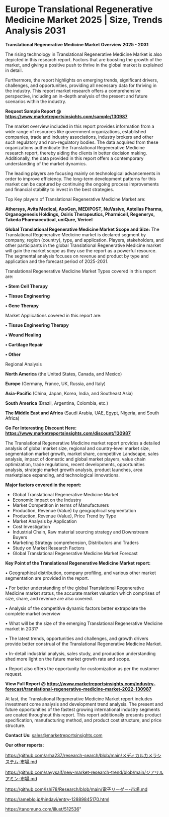 # Europe Translational Regenerative Medicine Market 2025 | Size, Trends Analysis 2031

<Strong> Translational Regenerative Medicine Market Overview 2025 - 2031</strong>

The rising technology in Translational Regenerative Medicine Market is also depicted in this research report. Factors that are boosting the growth of the market, and giving a positive push to thrive in the global market is explained in detail.

Furthermore, the report highlights on emerging trends, significant drivers, challenges, and opportunities, providing all necessary data for thriving in the industry. This report market research offers a comprehensive perspective, including an in-depth analysis of the present and future scenarios within the industry.

<strong>Request Sample Report @ <a href=https://www.marketreportsinsights.com/sample/130987>https://www.marketreportsinsights.com/sample/130987</a></strong>

The market overview included in this report provides information from a wide range of resources like government organizations, established companies, trade and industry associations, industry brokers and other such regulatory and non-regulatory bodies. The data acquired from these organizations authenticate the Translational Regenerative Medicine research report, thereby aiding the clients in better decision making. Additionally, the data provided in this report offers a contemporary understanding of the market dynamics.

The leading players are focusing mainly on technological advancements in order to improve efficiency. The long-term development patterns for this market can be captured by continuing the ongoing process improvements and financial stability to invest in the best strategies.

Top Key players of Translational Regenerative Medicine Market are:

<strong>Athersys, Avita Medical, AxoGen, MEDIPOST, NuVasive, Astellas Pharma, Organogenesis Holdings, Osiris Therapeutics, Pharmicell, Regenerys, Takeda Pharmaceutical, uniQure, Vericel</strong>

<strong><b>Global Translational Regenerative Medicine Market Scope and Size:</b></strong>
The Translational Regenerative Medicine market is declared segment by company, region (country), type, and application. Players, stakeholders, and other participants in the global Translational Regenerative Medicine market will gain the market scope as they use the report as a powerful resource. The segmental analysis focuses on revenue and product by type and application and the forecast period of 2025-2031.

Translational Regenerative Medicine Market Types covered in this report are:

<strong>• Stem Cell Therapy

• Tissue Engineering

• Gene Therapy</strong>

Market Applications covered in this report are:

<strong>• Tissue Engineering Therapy

• Wound Healing

• Cartilage Repair

• Other</strong> 

Regional Analysis

<strong>North America</strong> (the United States, Canada, and Mexico)

<strong>Europe</strong> (Germany, France, UK, Russia, and Italy)

<strong>Asia-Pacific</strong> (China, Japan, Korea, India, and Southeast Asia)

<strong>South America</strong> (Brazil, Argentina, Colombia, etc.)

<strong>The Middle East and Africa</strong> (Saudi Arabia, UAE, Egypt, Nigeria, and South Africa)

<strong>Go For Interesting Discount Here: <a href=https://www.marketreportsinsights.com/discount/130987>https://www.marketreportsinsights.com/discount/130987</a></strong>

The Translational Regenerative Medicine market report provides a detailed analysis of global market size, regional and country-level market size, segmentation market growth, market share, competitive Landscape, sales analysis, impact of domestic and global market players, value chain optimization, trade regulations, recent developments, opportunities analysis, strategic market growth analysis, product launches, area marketplace expanding, and technological innovations.

<strong><b>Major factors covered in the report:</b></strong>
<ul>
  <li>Global Translational Regenerative Medicine Market </li>
  <li>Economic Impact on the Industry</li>
  <li>Market Competition in terms of Manufacturers</li>
  <li>Production, Revenue (Value) by geographical segmentation</li>
  <li>Production, Revenue (Value), Price Trend by Type</li>
  <li>Market Analysis by Application</li>
  <li>Cost Investigation</li>
  <li>Industrial Chain, Raw material sourcing strategy and Downstream Buyers</li>
  <li>Marketing Strategy comprehension, Distributors and Traders</li>
  <li>Study on Market Research Factors</li>
  <li>Global Translational Regenerative Medicine Market Forecast</li>
</ul>

<strong><b>Key Point of the Translational Regenerative Medicine Market report:</b></strong>

• Geographical distribution, company profiling, and various other market segmentation are provided in the report.

• For better understanding of the global Translational Regenerative Medicine market status, the accurate market valuation which comprises of size, share, and revenue are also covered.

• Analysis of the competitive dynamic factors better extrapolate the complete market overview

• What will be the size of the emerging Translational Regenerative Medicine market in 2031?

• The latest trends, opportunities and challenges, and growth drivers provide better construal of the Translational Regenerative Medicine Market.

• In-detail industrial analysis, sales study, and production understanding shed more light on the future market growth rate and scope.

• Report also offers the opportunity for customization as per the customer request.

<strong><b>View Full Report @ <a href=https://www.marketreportsinsights.com/industry-forecast/translational-regenerative-medicine-market-2022-130987>https://www.marketreportsinsights.com/industry-forecast/translational-regenerative-medicine-market-2022-130987</a></b></strong>


At last, the Translational Regenerative Medicine Market report includes investment come analysis and development trend analysis. The present and future opportunities of the fastest growing international industry segments are coated throughout this report. This report additionally presents product specification, manufacturing method, and product cost structure, and price structure.

<strong>Contact Us:</strong>
sales@marketreportsinsights.com

<strong>Our other reports:</strong>

<a href=https://github.com/arha237/research-search/blob/main/メディカルカメラシステム-市場.md>https://github.com/arha237/research-search/blob/main/メディカルカメラシステム-市場.md</a>

<a href=https://github.com/sayysaif/new-market-research-trend/blob/main/ジアリルアミン-市場.md>https://github.com/sayysaif/new-market-research-trend/blob/main/ジアリルアミン-市場.md</a>

<a href=https://github.com/Ishi78/Research/blob/main/電子リーダー-市場.md>https://github.com/Ishi78/Research/blob/main/電子リーダー-市場.md</a>

<a href=https://ameblo.jp/hindavi/entry-12889845170.html>https://ameblo.jp/hindavi/entry-12889845170.html</a>

<a href=https://tanomuno.com/illust/512536>https://tanomuno.com/illust/512536</a>"
